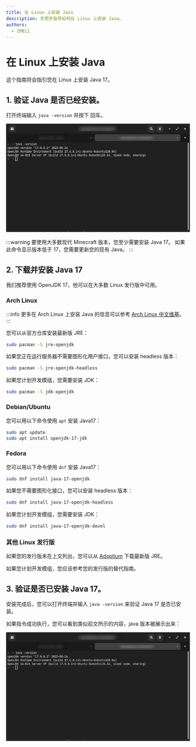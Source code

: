 ```yaml
---
title: 在 Linux 上安装 Java
description: 手把手指导如何在 Linux 上安装 Java。
authors:
  - IMB11
---
```


# 在 Linux 上安装 Java

这个指南将会指引您在 Linux 上安装 Java 17。

## 1. 验证 Java 是否已经安装。

打开终端输入 `java -version` 并按下 <kbd>回车</kbd>。

![输入 "java -version" 的终端。](/assets/players/installing-java/linux-java-version.png)

:::warning
要使用大多数现代 Minecraft 版本，您至少需要安装 Java 17。 如果此命令显示版本低于 17，您需要更新您的现有 Java。
:::

## 2. 下载并安装 Java 17

我们推荐使用 OpenJDK 17，他可以在大多数 Linux 发行版中可用。

### Arch Linux

:::info
更多在 Arch Linux 上安装 Java 的信息可以参考 [Arch Linux 中文维基](https://wiki.archlinuxcn.org/wiki/Java)。
:::

您可以从官方仓库安装最新版 JRE：

```bash
sudo pacman -S jre-openjdk
```

如果您正在运行服务器不需要图形化用户接口，您可以安装 headless 版本：

```bash
sudo pacman -S jre-openjdk-headless
```

如果您计划开发模组，您需要安装 JDK：

```bash
sudo pacman -S jdk-openjdk
```

### Debian/Ubuntu

您可以用以下命令使用 `apt` 安装 Java17：

```bash
sudo apt update
sudo apt install openjdk-17-jdk
```

### Fedora

您可以用以下命令使用 `dnf` 安装 Java17：

```bash
sudo dnf install java-17-openjdk
```

如果您不需要图形化接口，您可以安装 headless 版本：

```bash
sudo dnf install java-17-openjdk-headless
```

如果您计划开发模组，您需要安装 JDK：

```bash
sudo dnf install java-17-openjdk-devel
```

### 其他 Linux 发行版

如果您的发行版未在上文列出，您可以从 [Adoptium](https://adoptium.net/zh-CN/temurin/) 下载最新版 JRE。

如果您计划开发模组，您应该参考您的发行版的替代指南。

## 3. 验证是否已安装 Java 17。

安装完成后，您可以打开终端并输入 `java -version` 来验证 Java 17 是否已安装。

如果指令成功执行，您可以看到类似前文所示的内容，java 版本被展示出来：

![输入 "java -version" 的终端。](/assets/players/installing-java/linux-java-version.png)
